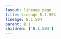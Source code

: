 ```yaml
---
layout: lineage_page
title: Lineage B.1.504
lineage: B.1.504
parent: B.1
children: ['B.1.504']
---
```

